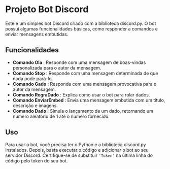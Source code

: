 # Projeto Bot Discord

Este é um simples bot Discord criado com a biblioteca discord.py. O bot possui algumas funcionalidades básicas, como responder a comandos e enviar mensagens embutidas.

## Funcionalidades

* **Comando Ola** : Responde com uma mensagem de boas-vindas personalizada para o autor da mensagem.
* **Comando Stop** : Responde com uma mensagem determinada de que nada pode pará-lo.
* **Comando Gado** : Responde com uma mensagem provocativa para o autor da mensagem.
* **Comando RegraDado** : Explica como usar o bot para rolar dados.
* **Comando EnviarEmbed** : Envia uma mensagem embutida com um título, descrição e imagens.
* **Comando Dado** : Simula o lançamento de um dado, retornando um número aleatório de 1 até o número fornecido.

## Uso

Para usar o bot, você precisa ter o Python e a biblioteca discord.py instalados. Depois, basta executar o código e adicionar o bot ao seu servidor Discord. Certifique-se de substituir `'Token'` na última linha do código pelo token do seu bot.
